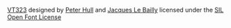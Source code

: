 [VT323][1] designed by [Peter Hull][2] and [Jacques Le Bailly][3] licensed under the [SIL Open Font License][4]

[1]: https://github.com/phoikoi/VT323
[2]: https://github.com/phoikoi
[3]: https://github.com/Fonthausen
[4]: https://openfontlicense.org/
